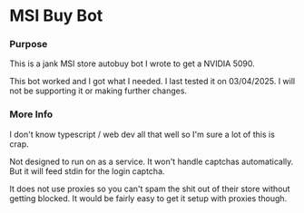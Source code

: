 # MSI Buy Bot

### Purpose
This is a jank MSI store autobuy bot I wrote to get a NVIDIA 5090.

This bot worked and I got what I needed. I last tested it on 03/04/2025.
I will not be supporting it or making further changes.

### More Info
I don't know typescript / web dev all that well so I'm sure a lot of this is crap.

Not designed to run on as a service. It won't handle captchas automatically. But it will feed stdin for the login captcha.

It does not use proxies so you can't spam the shit out of their store without getting blocked.
It would be fairly easy to get it setup with proxies though.
